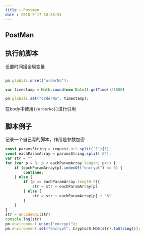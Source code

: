 ```yaml
---
title : Postman
date : 2018-9-17 10:38:51
---
```


## PostMan

## 执行前脚本

设置时间撮全局变量

```javascript

pm.globals.unset("orderNo");

var timestamp = Math.round(new Date().getTime()/1000)

pm.globals.set("orderNo", timestamp);

```

在body中使用`{{orderNo}}`进行引用

## 脚本例子

记录一个自己写的脚本，作用是参数加密

```javascript
const paramsString = request.url.split('?')[1];
const eachParamArray = paramsString.split('&');
var str = ""
for (var p = 0; p < eachParamArray.length; p++) {
    if (eachParamArray[p].indexOf("encrypt") == 0) {
        continue;
    } else {
        if (p == eachParamArray.length-2){
            str = str + eachParamArray[p]
        } else {
            str = str + eachParamArray[p] + "&"
        }
    }
}
str = encodeURI(str)
console.log(str)
pm.environment.unset("encrypt");
pm.environment.set("encrypt", CryptoJS.MD5(str).toString());
```
